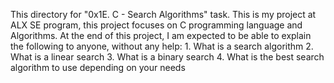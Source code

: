 This directory for "0x1E. C - Search Algorithms" task.
This is my project at ALX SE program, this project focuses on C programming language and Algorithms.
At the end of this project, I am expected to be able to explain the following to anyone, without any help:
	1. What is a search algorithm
	2. What is a linear search
	3. What is a binary search
	4. What is the best search algorithm to use depending on your needs
